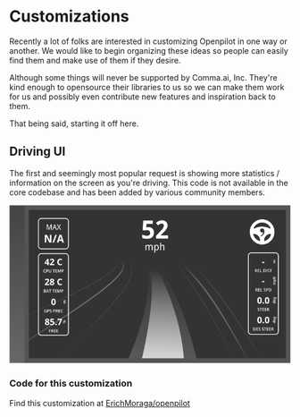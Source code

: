 # Customizations
Recently a lot of folks are interested in customizing Openpilot in one way or another.
We would like to begin organizing these ideas so people can easily find them and make use of them if they desire.

Although some things will never be supported by Comma.ai, Inc. They're kind enough to opensource their libraries to us so we can make them work for us and possibly even contribute new features and inspiration back to them.

That being said, starting it off here.

## Driving UI
The first and seemingly most popular request is showing more statistics / information on the screen as you're driving.
This code is not available in the core codebase and has been added by various community members.

![](/assets/images/customizations_2018-07-09-10-31-02.png)

### Code for this customization

Find this customization at [ErichMoraga/openpilot](https://github.com/ErichMoraga/openpilot/blob/94bee05480ed00251e72b0a5f87617d45dc6eb16/selfdrive/ui/ui.c)
